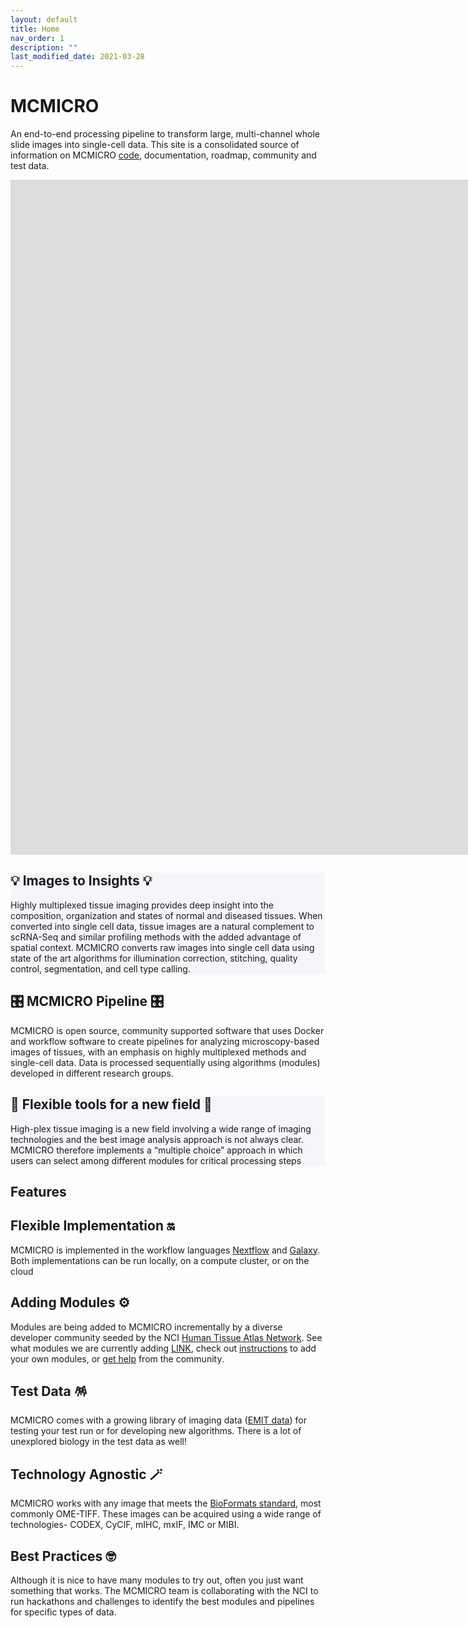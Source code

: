 ```yaml
---
layout: default
title: Home
nav_order: 1
description: ""
last_modified_date: 2021-03-28
---
```


<!-- UIkit CSS -->
<link rel="stylesheet" href="https://cdn.jsdelivr.net/npm/uikit@3.6.22/dist/css/uikit.min.css" />

<h1>MCMICRO</h1>
<p>An end-to-end processing pipeline to transform large, multi-channel whole slide images into single-cell data. This site is a consolidated source of information on MCMICRO <a href="https://github.com/labsyspharm/mcmicro">code</a>, documentation, roadmap, community and test data.</p>

<div class="uk-cover-container uk-margin-medium-bottom">
    <canvas width="1920" height="1080"></canvas>
    <iframe src="
    https://www.youtube.com/embed/DY_F-eG9nm4?fs=0&amp;iv_load_polocy=3&amp;modestbranding=1&amp;playsinline=1&amp;autoplay=1&amp;controls=0&amp;rel=0&amp;playlist=DY_F-eG9nm4&amp;loop=1" width="1920" height="1080" frameborder="0" uk-cover></iframe>
</div>

<div class="uk-section" style="background-color: #f5f6fa">
    <div class="uk-container">
        <h2>💡 Images to Insights 💡</h2>
        <p>
            Highly multiplexed tissue imaging provides deep insight into the composition, organization and states of normal and diseased tissues. When converted into single cell data, tissue images are a natural complement to scRNA-Seq and similar profiling methods with the added advantage of spatial context. MCMICRO converts raw images into single cell data using state of the art algorithms for illumination correction, stitching, quality control, segmentation, and cell type calling. 
        </p>
    </div>
</div>

<div class="uk-section">
    <div class="uk-container">
        <h2>🎛️ MCMICRO Pipeline 🎛️</h2>
        <p>MCMICRO is open source, community supported software that uses Docker and
workflow software to create pipelines for analyzing microscopy-based images of tissues,
with an emphasis on highly multiplexed methods and single-cell data. Data is processed
sequentially using algorithms (modules) developed in different research groups.</p>
    </div>
</div>

<div class="uk-section" style="background-color: #f5f6fa">
    <div class="uk-container">
        <h2>🤝 Flexible tools for a new field 🤝</h2>
        <p>High-plex tissue imaging is a new field involving a wide range of imaging technologies
and the best image analysis approach is not always clear. MCMICRO therefore
implements a “multiple choice” approach in which users can select among different
modules for critical processing steps</p>
    </div>
</div>

<h2 class="uk-heading-line uk-text-center uk-margin-medium-bottom uk-margin-large-top"><span>Features</span></h2>

<div class="uk-child-width-1-2@m uk-grid-small uk-grid-match uk-flex-center" uk-grid>
    <div>
        <div class="uk-card uk-card-default uk-card-body">
            <h2 class="uk-card-title">Flexible Implementation 🔛</h2>
            <p>MCMICRO is implemented in the workflow languages <a href="">Nextflow</a> and <a href="">Galaxy</a>. Both implementations can be run locally, on a compute cluster, or on the cloud</p>
        </div>
    </div>
    <div>
        <div class="uk-card uk-card-default uk-card-body">
            <h2 class="uk-card-title">Adding Modules ⚙️</h2>
            <p>Modules are being added to MCMICRO incrementally by a diverse developer
                community seeded by the NCI <a href="https://humantumoratlas.org/">Human Tissue Atlas Network</a>. See what modules we are
                currently adding <a href="">LINK</a>, check out <a href="">instructions</a> to add your own modules, or <a href="">get help</a> from
the community.</p>
        </div>
    </div>
    <div>
        <div class="uk-card uk-card-default uk-card-body">
            <h2 class="uk-card-title">Test Data 🪅</h2>
            <p>MCMICRO comes with a growing library of imaging data (<a href="">EMIT data</a>) for testing your test run or for developing new algorithms. There is a lot of unexplored biology in the test data as well!</p>
        </div>
    </div>
    <div>
        <div class="uk-card uk-card-default uk-card-body">
            <h2 class="uk-card-title">Technology Agnostic 🪄</h2>
            <p>MCMICRO works with any image that meets the <a href="https://www.openmicroscopy.org/bio-formats/">BioFormats standard</a>, most commonly OME-TIFF. These images can be acquired using a wide range of technologies- CODEX, CyCIF, mIHC, mxIF, IMC or MIBI.</p>
        </div>
    </div>
    <div>
        <div class="uk-card uk-card-default uk-card-body">
            <h2>Best Practices 🤓</h2>
            <p>Although it is nice to have many modules to try out, often you just want something that works. The MCMICRO team is collaborating with the NCI to run hackathons and challenges to identify the best modules and pipelines for specific types of data.</p>
        </div>
    </div>
</div>
               

<!-- UIkit JS -->
<script src="https://cdn.jsdelivr.net/npm/uikit@3.6.22/dist/js/uikit.min.js"></script>
<script src="https://cdn.jsdelivr.net/npm/uikit@3.6.22/dist/js/uikit-icons.min.js"></script>
